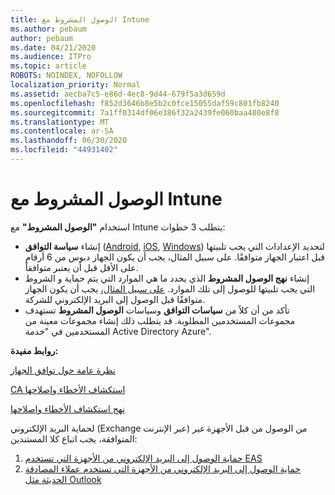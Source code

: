 ```yaml
---
title: الوصول المشروط مع Intune
ms.author: pebaum
author: pebaum
ms.date: 04/21/2020
ms.audience: ITPro
ms.topic: article
ROBOTS: NOINDEX, NOFOLLOW
localization_priority: Normal
ms.assetid: aecba7c5-e86d-4ec8-9d44-679f5a3d659d
ms.openlocfilehash: f852d3646b8e5b2c0fce15055daf59c801fb8240
ms.sourcegitcommit: 7a1ff0314df06e386f32a2439fe060baa480e8f8
ms.translationtype: MT
ms.contentlocale: ar-SA
ms.lasthandoff: 06/30/2020
ms.locfileid: "44931402"
---
```

# <a name="conditional-access-with-intune"></a>الوصول المشروط مع Intune

استخدام **"الوصول المشروط"** مع Intune يتطلب 3 خطوات:

- إنشاء **سياسة التوافق** ([Android](https://docs.microsoft.com/intune/compliance-policy-create-android), [iOS](https://docs.microsoft.com/intune/compliance-policy-create-ios), [Windows](https://docs.microsoft.com//intune/compliance-policy-create-windows)) لتحديد الإعدادات التي يجب تلبيتها قبل اعتبار الجهاز متوافقًا. على سبيل المثال، يجب أن يكون الجهاز دبوس من 6 أرقام على الأقل قبل أن يعتبر متوافقاً.
- إنشاء **نهج الوصول المشروط** الذي يحدد ما هي الموارد التي يتم حماية و الشروط التي يجب تلبيتها للوصول إلى تلك الموارد.  [على سبيل المثال،](https://docs.microsoft.com/intune/tutorial-protect-email-on-unmanaged-devices#create-conditional-access-policies) يجب أن يكون الجهاز متوافقًا قبل الوصول إلى البريد الإلكتروني للشركة.
- تأكد من أن كلاً من **سياسات التوافق** وسياسات **الوصول المشروط** تستهدف مجموعات المستخدمين المطلوبة. قد يتطلب ذلك إنشاء مجموعات معينة من المستخدمين في "خدمة Active Directory Azure".

**روابط مفيدة:**

[نظرة عامة حول توافق الجهاز](https://docs.microsoft.com/intune/device-compliance-get-started)

[CA استكشاف الأخطاء وإصلاحها](https://docs.microsoft.com/intune/troubleshoot-conditional-access)

[نهج استكشاف الأخطاء وإصلاحها](https://docs.microsoft.com/intune/troubleshoot-policies-in-microsoft-intune)

لحماية البريد الإلكتروني (Exchange عبر الإنترنت) من الوصول من قبل الأجهزة غير المتوافقة، يجب اتباع كلا المستندين:

1. [حماية الوصول إلى البريد الإلكتروني من الأجهزة التي تستخدم EAS](https://docs.microsoft.com/intune/tutorial-protect-email-on-unmanaged-devices)
2. [حماية الوصول إلى البريد الإلكتروني من الأجهزة التي تستخدم عملاء المصادقة الحديثة مثل Outlook](https://docs.microsoft.com/intune/tutorial-protect-email-on-enrolled-devices)